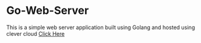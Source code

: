 # Go-Web-Server
This is a simple web server application built using Golang and hosted using clever cloud
[Click Here](go-easy-server.cleverapps.io/)
